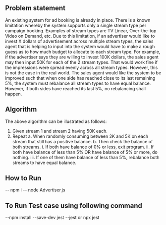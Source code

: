 ## Problem statement
An existing system for ad booking is already in place. There is a known limitation whereby the
system supports only a single stream type per campaign booking. Examples of stream types are TV
Linear, Over-the-top Video on Demand, etc. Due to this limitation, if an advertiser would like to
invest X dollars of advertisement across multiple stream types, the sales agent that is helping to
input into the system would have to make a rough guess as to how much budget to allocate to each
stream type. For example, if the advertiser says they are willing to invest 100K dollars, the sales
agent may then input 50K for each of the 2 stream types. That would work fine if the impressions
were spread evenly across all stream types. However, this is not the case in the real world.
The sales agent would like the system to be improved such that when one side has reached close to
its last remaining 5%, the system must rebalance all stream types to have equal balance. However, if
both sides have reached its last 5%, no rebalancing shall happen.

## Algorithm

The above algorithm can be illustrated as follows:
1. Given stream 1 and stream 2 having 50K each.
2. Repeat
a. When randomly consuming between 2K and 5K on each stream that still has a
positive balance.
b. Then check the balance of both streams.
i. If both have balance of 0% or less, exit program.
ii. If both have balance of less than 5% OR have balance of 5% or more, do
nothing.
iii. If one of them have balance of less than 5%, rebalance both streams
to have equal balance.

## How to Run
 -- npm i
 -- node Advertiser.js 

## To Run Test case using following command
 --npm install --save-dev jest
 --jest or npx jest